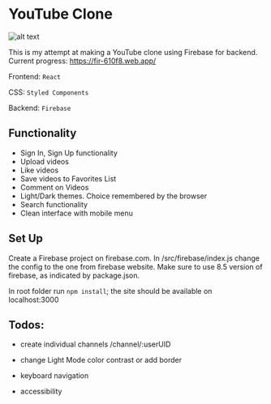 

# YouTube Clone
![alt text](https://repository-images.githubusercontent.com/438695360/998efc79-7239-488c-8df2-997818d30783)

This is my attempt at making a YouTube clone using Firebase for backend. Current progress: https://fir-610f8.web.app/


Frontend: `React`

CSS: `Styled Components`

Backend: `Firebase`

## Functionality

* Sign In, Sign Up functionality
* Upload videos
* Like videos
* Save videos to Favorites List
* Comment on Videos
* Light/Dark themes. Choice remembered by the browser
* Search functionality
* Clean interface with mobile menu

## Set Up
Create a Firebase project on firebase.com. In /src/firebase/index.js change the config to the one from firebase website. Make sure to use 8.5 version of firebase, as indicated by package.json.


In root folder run `npm install`; the site should be available on localhost:3000


## Todos:



- create individual channels /channel/:userUID

- change Light Mode color contrast or add border

- keyboard navigation

- accessibility